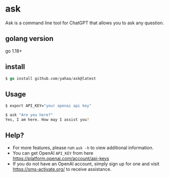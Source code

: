 # ask
Ask is a command line tool for ChatGPT that allows you to ask any question.

## golang version
go 1.18+

## install
```go
$ go install github.com/yahaa/ask@latest

```
## Usage

```bash
$ export API_KEY="your openai api key"

$ ask "Are you here?"
Yes, I am here. How may I assist you?
```

## Help?


* For more features, please run `ask -h` to view additional information. 
* You can get OpenAI `API_KEY` from here https://platform.openai.com/account/api-keys 
* If you do not have an OpenAI account, simply sign up for one and visit https://sms-activate.org/ to receive assistance.
